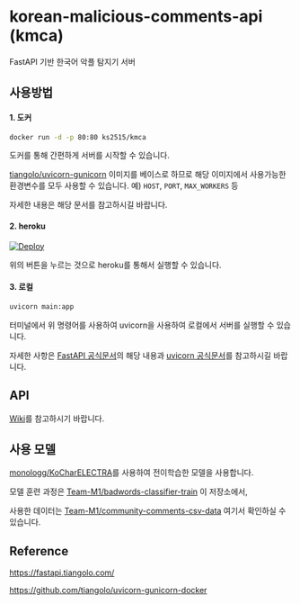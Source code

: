 # korean-malicious-comments-api (kmca)

FastAPI 기반 한국어 악플 탐지기 서버



## 사용방법

#### 1. 도커

```sh
docker run -d -p 80:80 ks2515/kmca
```

도커를 통해 간편하게 서버를 시작할 수 있습니다.

[tiangolo/uvicorn-gunicorn](https://hub.docker.com/r/tiangolo/uvicorn-gunicorn) 이미지를 베이스로 하므로 해당 이미지에서 사용가능한 환경변수를 모두 사용할 수 있습니다. 예) `HOST`, `PORT`, `MAX_WORKERS` 등

자세한 내용은 해당 문서를 참고하시길 바랍니다.



#### 2. heroku

[![Deploy](https://www.herokucdn.com/deploy/button.svg)](https://heroku.com/deploy)

위의 버튼을 누르는 것으로 heroku를 통해서 실행할 수 있습니다.



#### 3. 로컬

```sh
uvicorn main:app
```

터미널에서 위 명령어를 사용하여 uvicorn을 사용하여 로컬에서 서버를 실행할 수 있습니다.

자세한 사항은 [FastAPI 공식문서](https://fastapi.tiangolo.com/deployment/manually/)의 해당 내용과 [uvicorn 공식문서](https://www.uvicorn.org/)를 참고하시길 바랍니다.

## API

[Wiki](https://github.com/Team-M1/korean-malicious-comments-api/wiki/%ED%94%84%EB%A1%9C%EC%A0%9D%ED%8A%B8-%EC%83%81%EC%84%B8-%EC%84%A4%EB%AA%85#api)를 참고하시기 바랍니다.

## 사용 모델 

[monologg/KoCharELECTRA](https://github.com/monologg/KoCharELECTRA)를 사용하여 전이학습한 모델을 사용합니다.

모델 훈련 과정은 [Team-M1/badwords-classifier-train](https://github.com/Team-M1/badwords-classifier-train) 이 저장소에서,

사용한 데이터는 [Team-M1/community-comments-csv-data](https://github.com/Team-M1/community-comments-csv-data) 여기서 확인하실 수 있습니다.

## Reference

<https://fastapi.tiangolo.com/>

<https://github.com/tiangolo/uvicorn-gunicorn-docker>